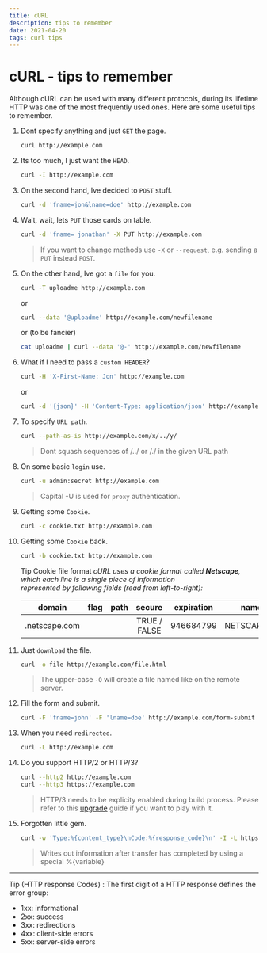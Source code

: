 ```yaml
---
title: cURL
description: tips to remember
date: 2021-04-20
tags: curl tips
---
```

# cURL - tips to remember

Although cURL can be used with many different protocols, during its lifetime HTTP was one of the most frequently used ones. Here are some useful tips to remember.


1. Dont specify anything and just `GET` the page.

	```bash
	curl http://example.com
	```

2. Its too much, I just want the `HEAD`.

	```bash
	curl -I http://example.com
	```

3. On the second hand, Ive decided to `POST` stuff.

	```bash
	curl -d 'fname=jon&lname=doe' http://example.com 
	```

4. Wait, wait, lets `PUT` those cards on table.

	```bash
	curl -d 'fname= jonathan' -X PUT http://example.com
	```

	> If you want to change methods use `-X` or `--request`, e.g. sending a `PUT` instead `POST`.

	
5. On the other hand, Ive got a `file` for you.

	```bash
	curl -T uploadme http://example.com
	```

	or   

	```bash
	curl --data '@uploadme' http://example.com/newfilename
	```

	or (to be fancier)

	```bash
	cat uploadme | curl --data '@-' http://example.com/newfilename
	```

6. What if I need to pass a `custom HEADER`?

	```bash
	curl -H 'X-First-Name: Jon' http://example.com
	```

	or

	```bash
	curl -d '{json}' -H 'Content-Type: application/json' http://example.com
	```

7. To specify `URL path`.

	```bash
	curl --path-as-is http://example.com/x/../y/
	```

	> Dont squash sequences of /../ or /./ in the given URL path
	
8. On some basic `login` use.

	```bash
	curl -u admin:secret http://example.com
	```

	> Capital -U is used for `proxy` authentication.

	
9. Getting some `Cookie`.

	```bash
	curl -c cookie.txt http://example.com
	```

10. Getting some `Cookie` back.

	```bash
	curl -b cookie.txt http://example.com
	```

	Tip Cookie file format
	  _cURL uses a cookie format called **Netscape**, which each line is a single piece of information_  
	  _represented by following fields (read from left-to-right):_  

	  | domain | flag | path |secure | expiration | name | value |
	  | :------------: | :------: | :------: | :--------------------: | :-------------: | :-----------: | :------------: |
	  | .netscape.com | | | TRUE /  FALSE | 946684799 | NETSCAPE_ID | 100103 |
	
11. Just `download` the file.

	```bash
	curl -o file http://example.com/file.html
	```

	> The upper-case `-O` will create a file named like on the remote server.

	
12. Fill the form and submit.

	```bash
	curl -F 'fname=john' -F 'lname=doe' http://example.com/form-submit
	```

13. When you need `redirected`.

	```bash
	curl -L http://example.com 
	```

14. Do you support HTTP/2 or HTTP/3?

	```bash
	curl --http2 http://example.com
	curl --http3 https://example.com
	```

	> HTTP/3 needs to be explicity enabled during build process. Please refer to this [upgrade](https://github.com/curl/curl/blob/master/docs/HTTP3.md) guide if you want to play with it.

	
15. Forgotten little gem.

	```bash
	curl -w 'Type:%{content_type}\nCode:%{response_code}\n' -I -L https://google.com
	```

	> Writes out information after transfer has completed by using a special %{variable}
	
---
	
Tip (HTTP response Codes)
    : The first digit of a HTTP response defines the error group:
    
- 1xx: informational
- 2xx: success
- 3xx: redirections
- 4xx: client-side errors
- 5xx: server-side errors
